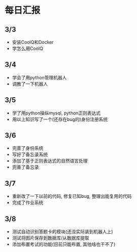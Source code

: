 
# 每日汇报

## 3/3

- 安装CoolQ和Docker
- 学怎么用CoolQ

## 3/4

- 学会了用python管理机器人
- 调教了一下机器人

## 3/5 

- 学了用python操纵mysql, python正则表达式
- 用以上知识写了一个(还存在bug的)身份注册系统

## 3/6

- 完善了身份系统
- 写好了备忘录系统
- 添加了基于正则表达式的自然语言处理
- 完善了备忘录

## 3/7

- 重新改了一下以前的代码, 修复已知bug, 整理出能复用的代码
- 完成了作业系统

## 3/8

- 测试自动识别答题卡的模块(还没实际装到机器人上)
- 测试将图片保存到数据库/从数据库提取
- 添加布置考试的功能(目前只能布置, 其他啥也干不了)
